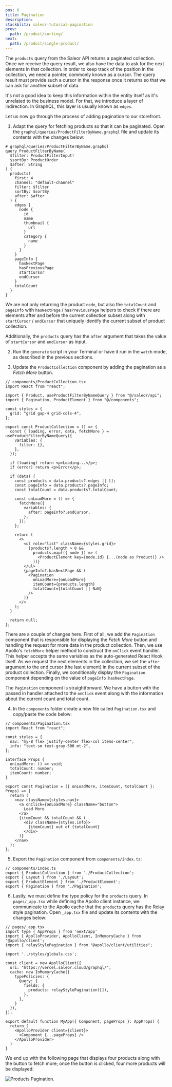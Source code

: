 ```yaml
---
pos: 6
title: Pagination
description:
stackblitz: saleor-tutorial-pagination
prev:
  path: /product/sorting/
next:
  path: /product/single-product/
---
```


The `products` query from the Saleor API returns a paginated collection. Once we receive the query result, we also have the data to ask for the next elements in that collection. In order to keep track of the position in the collection, we need a pointer, commonly known as a cursor. The query result must provide such a cursor in the response once it returns so that we can ask for another subset of data.

It's not a good idea to keep this information within the entity itself as it's unrelated to the business model. For that, we introduce a layer of indirection. In GraphQL, this layer is usually known as `edges`.

Let us now go through the process of adding pagination to our storefront.

1. Adapt the query for fetching products so that it can be paginated. Open the `graphql/queries/ProductFilterByName.graphql` file and update its contents with the changes below:

```graphql{5,12,26-32}
# graphql/queries/ProductFilterByName.graphql
query ProductFilterByName(
  $filter: ProductFilterInput!
  $sortBy: ProductOrder
  $after: String
) {
  products(
    first: 4
    channel: "default-channel"
    filter: $filter
    sortBy: $sortBy
    after: $after
  ) {
    edges {
      node {
        id
        name
        thumbnail {
          url
        }
        category {
          name
        }
      }
    }
    pageInfo {
      hasNextPage
      hasPreviousPage
      startCursor
      endCursor
    }
    totalCount
  }
}
```

We are not only returning the product `node`, but also the `totalCount` and `pageInfo` with `hasNextPage` / `hasPreviousPage` helpers to check if there are elements after and before the current collection subset along with `startCursor` / `endCursor` that uniquely identify the current subset of product collection.

Additionally, the `products` query has the `after` argument that takes the value of `startCursor` and `endCursor` as input.

2. Run the `generate` script in your Terminal or have it run in the `watch` mode, as described in the previous sections.

3. Update the `ProductCollection` component by adding the pagination as a _Fetch More_ button.

```tsx
// components/ProductCollection.tsx
import React from "react";

import { Product, useProductFilterByNameQuery } from "@/saleor/api";
import { Pagination, ProductElement } from "@/components";

const styles = {
  grid: "grid gap-4 grid-cols-4",
};

export const ProductCollection = () => {
  const { loading, error, data, fetchMore } = useProductFilterByNameQuery({
    variables: {
      filter: {},
    },
  });

  if (loading) return <p>Loading...</p>;
  if (error) return <p>Error</p>;

  if (data) {
    const products = data.products?.edges || [];
    const pageInfo = data.products?.pageInfo;
    const totalCount = data.products?.totalCount;

    const onLoadMore = () => {
      fetchMore({
        variables: {
          after: pageInfo?.endCursor,
        },
      });
    };

    return (
      <>
        <ul role="list" className={styles.grid}>
          {products?.length > 0 &&
            products.map(({ node }) => (
              <ProductElement key={node.id} {...(node as Product)} />
            ))}
        </ul>
        {pageInfo?.hasNextPage && (
          <Pagination
            onLoadMore={onLoadMore}
            itemCount={products.length}
            totalCount={totalCount || NaN}
          />
        )}
      </>
    );
  }

  return null;
};
```

There are a couple of changes here. First of all, we add the `Pagination` component that is responsible for displaying the _Fetch More_ button and handling the request for more data in the product collection. Then, we use Apollo's `fetchMore` helper method to construct the `onClick` event handler. This helper accepts the same variables as the auto-generated React Hook itself. As we request the next elements in the collection, we set the `after` argument to the end cursor (the last element) in the current subset of the product collection. Finally, we conditionally display the `Pagination` component depending on the value of `pageInfo.hasNextPage`.

The `Pagination` component is straightforward. We have a button with the passed in handler attached to the `onClick` event along with the information about the current count and total count.

4. In the `components` folder create a new file called `Pagination.tsx` and copy/paste the code below:

```tsx
// components/Pagination.tsx
import React from "react";

const styles = {
  nav: "my-8 flex justify-center flex-col items-center",
  info: "text-sm text-gray-500 mt-2",
};

interface Props {
  onLoadMore: () => void;
  totalCount: number;
  itemCount: number;
}

export const Pagination = ({ onLoadMore, itemCount, totalCount }: Props) => {
  return (
    <nav className={styles.nav}>
      <a onClick={onLoadMore} className="button">
        Load More
      </a>
      {itemCount && totalCount && (
        <div className={styles.info}>
          {itemCount} out of {totalCount}
        </div>
      )}
    </nav>
  );
};
```

5. Export the `Pagination` component from `components/index.ts`:

```tsx{5}
// components/index.ts
export { ProductCollection } from './ProductCollection';
export { Layout } from './Layout';
export { ProductElement } from './ProductElement';
export { Pagination } from './Pagination';
```

6. Lastly, we must define the type policy for the `products` query. In `pages/_app.tsx` while defining the Apollo client instance, we communicate to the Apollo cache that the `products` query has the Relay style pagination. Open `_app.tsx` file and update its contents with the changes below:

```tsx{4,11-17}
// pages/_app.tsx
import type { AppProps } from 'next/app'
import { ApolloProvider, ApolloClient, InMemoryCache } from '@apollo/client';
import { relayStylePagination } from "@apollo/client/utilities";

import '../styles/globals.css';

const client = new ApolloClient({
  uri: "https://vercel.saleor.cloud/graphql/",
  cache: new InMemoryCache({
    typePolicies: {
      Query: {
        fields: {
          products: relayStylePagination([]),
        },
      },
    }
  }),
});

export default function MyApp({ Component, pageProps }: AppProps) {
  return (
    <ApolloProvider client={client}>
      <Component {...pageProps} />
    </ApolloProvider>
  )
}
```

We end up with the following page that displays four products along with the button to fetch more; once the button is clicked, four more products will be displayed:

![Products Pagination.](/images/products-pagination.png)
